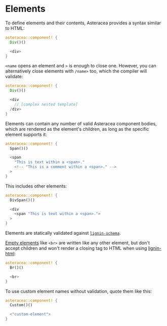 # Elements

To define elements and their contents, Asteracea provides a syntax similar to HTML:

```rust asteracea=Div
asteracea::component! {
  Div()()

  <div>
}
```

`<name` opens an element and `>` is enough to close one. However, you can alternatively close elements with `/name>` too, which the compiler will validate:

```rust asteracea=Div
asteracea::component! {
  Div()()

  <div
    // [complex nested template]
  /div>
}
```

Elements can contain any number of valid Asteracea component bodies, which are rendered as the element's children, as long as the specific element supports it:

```rust asteracea=Span
asteracea::component! {
  Span()()

  <span
    "This is text within a <span>."
    <!-- "This is a comment within a <span>." -->
  >
}
```

This includes other elements:

```rust asteracea=DivSpan
asteracea::component! {
  DivSpan()()

  <div
    <span "This is text within a <span>.">
  >
}
```

Elements are statically validated against [`lignin-schema`].

[Empty elements] like `<br>` are written like any other element, but don't accept children and won't render a closing tag to HTML when using [lignin-html]:

[Empty elements]: https://developer.mozilla.org/en-US/docs/Glossary/empty_element
[lignin-html]: TK

```rust asteracea=Br
asteracea::component! {
  Br()()

  <br>
}
```

[`lignin-schema`]: TK

To use custom element names without validation, quote them like this:

```rust asteracea=Custom
asteracea::component! {
  Custom()()

  <"custom-element">
}
```
